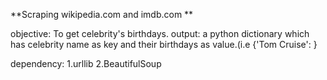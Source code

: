 **Scraping wikipedia.com and imdb.com **

objective: To get celebrity's birthdays.
output: a python dictionary which has celebrity name as key and their birthdays as value.(i.e {'Tom Cruise': }

dependency:
1.urllib
2.BeautifulSoup
